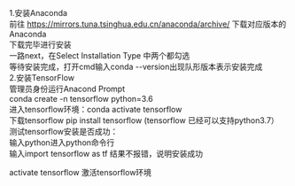 1.安装Anaconda  
前往 https://mirrors.tuna.tsinghua.edu.cn/anaconda/archive/ 下载对应版本的Anaconda  
下载完毕进行安装  
一路next，在Select Installation Type 中两个都勾选  
等待安装完成，打开cmd输入conda --version出现队形版本表示安装完成  
2.安装TensorFlow  
管理员身份运行Anacond Prompt  
conda create -n tensorflow python=3.6  
进入tensorflow环境：conda activate tensorflow  
下载tensorflow pip install tensorflow (tensorflow 已经可以支持python3.7）  
测试tensorflow安装是否成功：   
输入python进入python命令行   
输入import tensorflow as tf 结果不报错，说明安装成功   

activate tensorflow 激活tensorflow环境  
